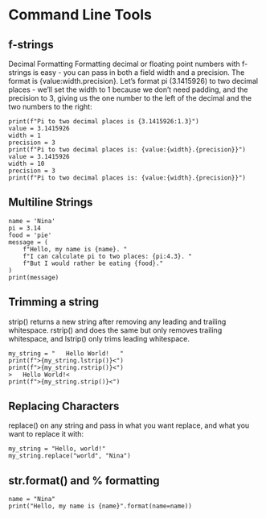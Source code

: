 # Command Line Tools

## f-strings

Decimal Formatting
Formatting decimal or floating point numbers with f-strings is easy - you can pass in both a field width and a precision. The format is {value:width.precision}. Let’s format pi (3.1415926) to two decimal places - we’ll set the width to 1 because we don’t need padding, and the precision to 3, giving us the one number to the left of the decimal and the two numbers to the right:

```
print(f"Pi to two decimal places is {3.1415926:1.3}")
value = 3.1415926
width = 1
precision = 3
print(f"Pi to two decimal places is: {value:{width}.{precision}}")
value = 3.1415926
width = 10
precision = 3
print(f"Pi to two decimal places is: {value:{width}.{precision}}")
```

## Multiline Strings

```
name = 'Nina'
pi = 3.14
food = 'pie'
message = (
    f"Hello, my name is {name}. "
    f"I can calculate pi to two places: {pi:4.3}. "
    f"But I would rather be eating {food}."
)
print(message)
```

## Trimming a string

strip() returns a new string after removing any leading and trailing whitespace. 
rstrip() and does the same but only removes trailing whitespace, and 
lstrip() only trims leading whitespace. 

```
my_string = "   Hello World!   "
print(f">{my_string.lstrip()}<")
print(f">{my_string.rstrip()}<")
>   Hello World!<
print(f">{my_string.strip()}<")
```

## Replacing Characters

replace() on any string and pass in what you want replace, and what you want to replace it with:

```
my_string = "Hello, world!"
my_string.replace("world", "Nina")
```

## str.format() and % formatting

```
name = "Nina"
print("Hello, my name is {name}".format(name=name))
```
